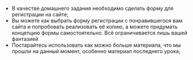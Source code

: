 - В качестве домашнего задания необходимо сделать форму для регистрации на сайте;
- Вы можете как выбрать форму регистрации с понравившегося вам сайта и попробовать реализовать её копию, а можете придумать концепцию формы самостоятельно. Всё ограничивается лишь вашей фантазией
- Постарайтесь использовать как можно больше материала, что мы прошли на данный момент, особенно материал последнего урока;